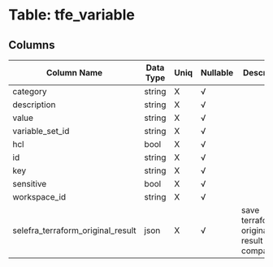 # Table: tfe_variable

## Columns 

|  Column Name   |  Data Type  | Uniq | Nullable | Description | 
|  ----  | ----  | ----  | ----  | ---- | 
| category | string | X | √ |  | 
| description | string | X | √ |  | 
| value | string | X | √ |  | 
| variable_set_id | string | X | √ |  | 
| hcl | bool | X | √ |  | 
| id | string | X | √ |  | 
| key | string | X | √ |  | 
| sensitive | bool | X | √ |  | 
| workspace_id | string | X | √ |  | 
| selefra_terraform_original_result | json | X | √ | save terraform original result for compatibility | 


